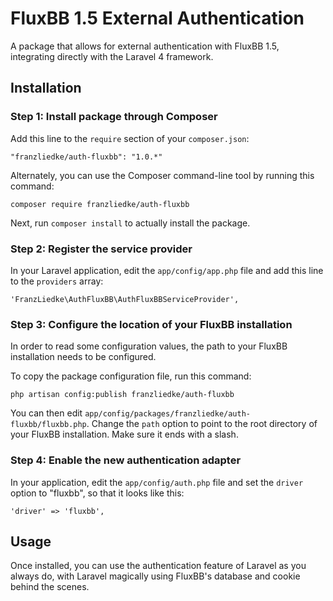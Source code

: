 # FluxBB 1.5 External Authentication

A package that allows for external authentication with FluxBB 1.5, integrating
directly with the Laravel 4 framework.

## Installation

### Step 1: Install package through Composer

Add this line to the `require` section of your `composer.json`:

    "franzliedke/auth-fluxbb": "1.0.*"

Alternately, you can use the Composer command-line tool by running this command:

    composer require franzliedke/auth-fluxbb

Next, run `composer install` to actually install the package.

### Step 2: Register the service provider

In your Laravel application, edit the `app/config/app.php` file and add this
line to the `providers` array:

    'FranzLiedke\AuthFluxBB\AuthFluxBBServiceProvider',

### Step 3: Configure the location of your FluxBB installation

In order to read some configuration values, the path to your FluxBB installation
needs to be configured.

To copy the package configuration file, run this command:

    php artisan config:publish franzliedke/auth-fluxbb

You can then edit `app/config/packages/franzliedke/auth-fluxbb/fluxbb.php`.
Change the `path` option to point to the root directory of your FluxBB
installation. Make sure it ends with a slash.

### Step 4: Enable the new authentication adapter

In your application, edit the `app/config/auth.php` file and set the `driver`
option to "fluxbb", so that it looks like this:

    'driver' => 'fluxbb',

## Usage

Once installed, you can use the authentication feature of Laravel as you always
do, with Laravel magically using FluxBB's database and cookie behind the scenes.

